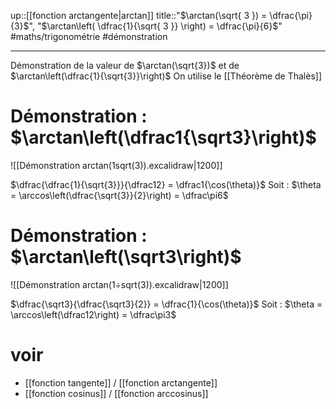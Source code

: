 up::[[fonction arctangente|arctan]]
title::"$\arctan(\sqrt{ 3 }) = \dfrac{\pi}{3}$", "$\arctan\left( \dfrac{1}{\sqrt{ 3 }} \right) = \dfrac{\pi}{6}$"
#maths/trigonométrie #démonstration 

---

Démonstration de la valeur de $\arctan(\sqrt{3})$ et de $\arctan\left(\dfrac{1}{\sqrt{3}}\right)$
On utilise le [[Théorème de Thalès]]

# Démonstration : $\arctan\left(\dfrac1{\sqrt3}\right)$

![[Démonstration arctan(1sqrt(3)).excalidraw|1200]]

$\dfrac{\dfrac{1}{\sqrt{3}}}{\dfrac12} = \dfrac1{\cos(\theta)}$
Soit : $\theta = \arccos\left(\dfrac{\sqrt{3}}{2}\right) = \dfrac\pi6$


# Démonstration : $\arctan\left(\sqrt3\right)$

![[Démonstration arctan(1÷sqrt(3)).excalidraw|1200]]

$\dfrac{\sqrt3}{\dfrac{\sqrt3}{2}} = \dfrac{1}{\cos(\theta)}$
Soit :
$\theta = \arccos\left(\dfrac12\right) = \dfrac\pi3$




# voir

 - [[fonction tangente]] / [[fonction arctangente]]
 - [[fonction cosinus]] / [[fonction arccosinus]]

